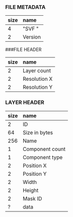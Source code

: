### FILE METADATA
size|name  
:---|:---
  4 | "SVF "
  2 | Version
###FILE HEADER

size|name
:---|:---
  2 | Layer count
  2 | Resolution X
  2 | Resolution Y
### LAYER HEADER

size|name
:---|:---
  2 | ID
 64 | Size in bytes
256 | Name
  1 | Component count
  1 | Component type
  2 | Position X
  2 | Position Y
  2 | Width
  2 | Height
  2 | Mask ID
  ? | data
